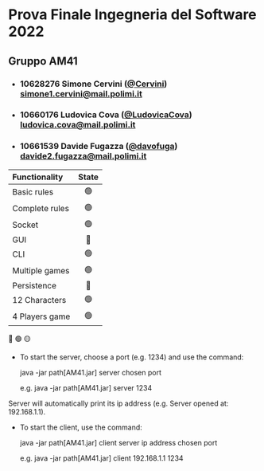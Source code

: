 # Prova Finale Ingegneria del Software 2022
## Gruppo AM41

- ###   10628276   Simone Cervini ([@Cervini](https://github.com/Cervini))<br>simone1.cervini@mail.polimi.it
- ###   10660176    Ludovica Cova ([@LudovicaCova](https://github.com/LudovicaCova))<br>ludovica.cova@mail.polimi.it
- ###   10661539    Davide Fugazza ([@davofuga](https://github.com/davofuga))<br>davide2.fugazza@mail.polimi.it

| Functionality  |                       State                        |
|:---------------|:--------------------------------------------------:|
| Basic rules    | 🟢 |
| Complete rules | 🟢 |
| Socket         | 🟢 |
| GUI            | 🔴 |
| CLI            | 🟢 |
| Multiple games | 🟢 |
| Persistence    | 🔴 |
| 12 Characters  | 🟢 |
| 4 Players game | 🟢 |

🔴
🟢
🟡

* To start the server, choose a port (e.g. 1234) and use the command:

    java -jar path[AM41.jar] server chosen port

    e.g. java -jar path[AM41.jar] server 1234

Server will automatically print its ip address (e.g. Server opened at: 192.168.1.1).

* To start the client, use the command:

    java -jar path[AM41.jar] client server ip address chosen port

    e.g. java -jar path[AM41.jar] client 192.168.1.1 1234